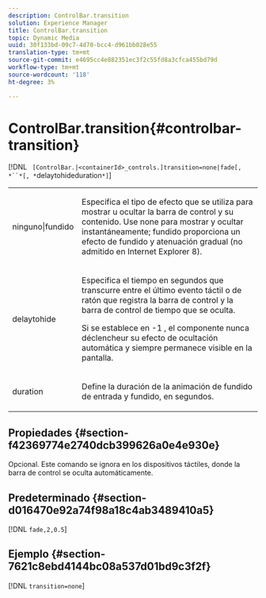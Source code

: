 ```yaml
---
description: ControlBar.transition
solution: Experience Manager
title: ControlBar.transition
topic: Dynamic Media
uuid: 30f133bd-09c7-4d70-bcc4-d961bb028e55
translation-type: tm+mt
source-git-commit: e4695cc4e882351ec3f2c55fd8a3cfca455bd79d
workflow-type: tm+mt
source-wordcount: '118'
ht-degree: 3%

---
```



# ControlBar.transition{#controlbar-transition}

[!DNL ` [ControlBar.|<containerId>_controls.]transition=none|fade[, *``*[, *`delaytohideduration`*]`]

<table id="table_F71AA834FE494949A2D4B569EA5E721F"> 
 <tbody> 
  <tr> 
   <td colname="col1"> <p> <span class="codeph"> ninguno|fundido  </span> </p> </td> 
   <td colname="col2"> <p> Especifica el tipo de efecto que se utiliza para mostrar u ocultar la barra de control y su contenido. Use <span class="codeph"> none </span> para mostrar y ocultar instantáneamente; <span class="codeph"> fundido </span> proporciona un efecto de fundido y atenuación gradual (no admitido en Internet Explorer 8). </p> </td> 
  </tr> 
  <tr> 
   <td colname="col1"> <p> <span class="codeph"> <span class="varname"> delaytohide  </span> </span> </p> </td> 
   <td colname="col2"> <p> Especifica el tiempo en segundos que transcurre entre el último evento táctil o de ratón que registra la barra de control y la barra de control de tiempo que se oculta. </p> <p> Si se establece en <span class="codeph"> -1 </span>, el componente nunca déclencheur su efecto de ocultación automática y siempre permanece visible en la pantalla. </p> </td> 
  </tr> 
  <tr> 
   <td colname="col1"> <p> <span class="codeph"> <span class="varname"> duration  </span> </span> </p> </td> 
   <td colname="col2"> <p> Define la duración de la animación de fundido de entrada y fundido, en segundos. </p> </td> 
  </tr> 
 </tbody> 
</table>

## Propiedades {#section-f42369774e2740dcb399626a0e4e930e}

Opcional. Este comando se ignora en los dispositivos táctiles, donde la barra de control se oculta automáticamente.

## Predeterminado {#section-d016470e92a74f98a18c4ab3489410a5}

[!DNL `fade,2,0.5`]

## Ejemplo {#section-7621c8ebd4144bc08a537d01bd9c3f2f}

[!DNL `transition=none`]
